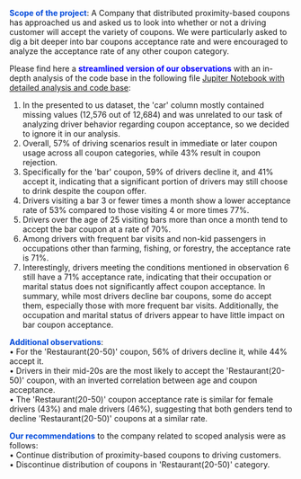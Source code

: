 <span style="color:#0049DA">**Scope of the project**</span>: A Company that distributed proximity-based coupons has approached us and asked us to look into whether or not a driving customer will accept the variety of coupons. We were particularly asked to dig a bit deeper into bar coupons acceptance rate and were encouraged to analyze the acceptance rate of any other coupon category.

Please find here a <span style="color:blue">**streamlined version of our observations**</span> with an in-depth analysis of the code base in the following file [Jupiter Notebook with detailed analysis and code base](https://github.com/iheavenAIML/AIML_liveproject_01/blob/main/practical_application_v01.ipynb):
1. In the presented to us dataset, the 'car' column mostly contained missing values (12,576 out of 12,684) and was unrelated to our task of analyzing driver behavior regarding coupon acceptance, so we decided to ignore it in our analysis.
2. Overall, 57% of driving scenarios result in immediate or later coupon usage across all coupon categories, while 43% result in coupon rejection.
3. Specifically for the 'bar' coupon, 59% of drivers decline it, and 41% accept it, indicating that a significant portion of drivers may still choose to drink despite the coupon offer.
4. Drivers visiting a bar 3 or fewer times a month show a lower acceptance rate of 53% compared to those visiting 4 or more times 77%.
5. Drivers over the age of 25 visiting bars more than once a month tend to accept the bar coupon at a rate of 70%.
6. Among drivers with frequent bar visits and non-kid passengers in occupations other than farming, fishing, or forestry, the acceptance rate is 71%.
7. Interestingly, drivers meeting the conditions mentioned in observation 6 still have a 71% acceptance rate, indicating that their occupation or marital status does not significantly affect coupon acceptance.
In summary, while most drivers decline bar coupons, some do accept them, especially those with more frequent bar visits. Additionally, the occupation and marital status of drivers appear to have little impact on bar coupon acceptance.

<span style="color:#0049DA">**Additional observations**</span>:<br>
•	For the 'Restaurant(20-50)' coupon, 56% of drivers decline it, while 44% accept it.<br>
•	Drivers in their mid-20s are the most likely to accept the 'Restaurant(20-50)' coupon, with an inverted correlation between age and coupon acceptance.<br>
•	The 'Restaurant(20-50)' coupon acceptance rate is similar for female drivers (43%) and male drivers (46%), suggesting that both genders tend to decline 'Restaurant(20-50)' coupons at a similar rate.

<span style="color:#0049DA">**Our recommendations**</span> to the company related to scoped analysis were as follows:<br>
•	Continue distribution of proximity-based coupons to driving customers.<br>
•	Discontinue distribution of coupons in 'Restaurant(20-50)' category.
